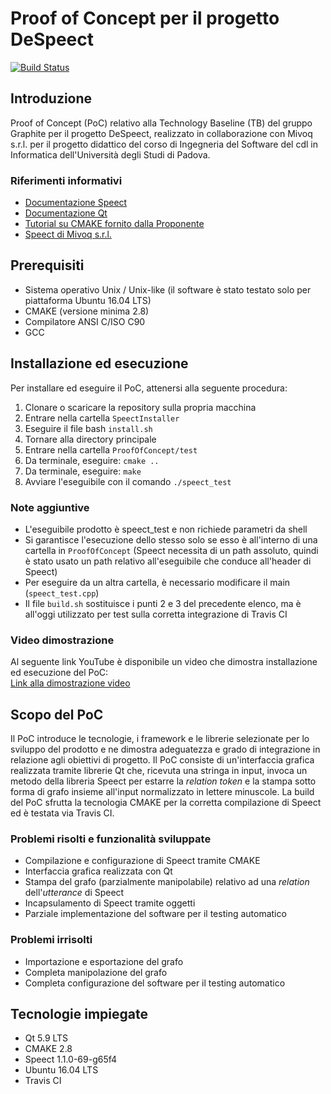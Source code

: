 # Proof of Concept per il progetto DeSpeect

[![Build Status](https://travis-ci.org/graphiteSWE/TB-PoC.svg?branch=master)](https://travis-ci.org/graphiteSWE/TB-PoC)

## Introduzione

Proof of Concept (PoC) relativo alla Technology Baseline (TB) del gruppo Graphite per il progetto DeSpeect, realizzato in collaborazione con Mivoq s.r.l. per il progetto didattico del corso di Ingegneria del Software del cdl in Informatica dell'Università degli Studi di Padova.

### Riferimenti informativi

* [Documentazione Speect](http://speect.sourceforge.net/ "Documentazione Speect")
* [Documentazione Qt](http://doc.qt.io/ "Documentazione Qt")
* [Tutorial su CMAKE fornito dalla Proponente](https://github.com/giuliopaci/cmake-tutorial "Tutorial CMAKE")
* [Speect di Mivoq s.r.l.](https://github.com/mivoq/speect "Mivoq Speect") 

## Prerequisiti

* Sistema operativo Unix / Unix-like (il software è stato testato solo per piattaforma Ubuntu 16.04 LTS)
* CMAKE (versione minima 2.8)
* Compilatore ANSI C/ISO C90
* GCC

## Installazione ed esecuzione

Per installare ed eseguire il PoC, attenersi alla seguente procedura:

1. Clonare o scaricare la repository sulla propria macchina
2. Entrare nella cartella `SpeectInstaller`
3. Eseguire il file bash `install.sh`
4. Tornare alla directory principale
5. Entrare nella cartella `ProofOfConcept/test`
6. Da terminale, eseguire: `cmake ..`
7. Da terminale, eseguire: `make`
8. Avviare l'eseguibile con il comando `./speect_test`

### Note aggiuntive

* L'eseguibile prodotto è speect_test e non richiede parametri da shell
* Si garantisce l'esecuzione dello stesso solo se esso è all'interno di una cartella in `ProofOfConcept` (Speect necessita di un path assoluto, quindi è stato usato un path relativo all'eseguibile che conduce all'header di Speect)
* Per eseguire da un altra cartella, è necessario modificare il main (`speect_test.cpp`)
* Il file `build.sh` sostituisce i punti 2 e 3 del precedente elenco, ma è all'oggi utilizzato per test sulla corretta integrazione di Travis CI

### Video dimostrazione

Al seguente link YouTube è disponibile un video che dimostra installazione ed esecuzione del PoC: <br />
[Link alla dimostrazione video](https://www.youtube.com/watch?v=lyFgTZ1_zsY&feature=youtu.be "video dimostrativo del PoC")

## Scopo del PoC

Il PoC introduce le tecnologie, i framework e le librerie selezionate per lo sviluppo del prodotto e ne dimostra adeguatezza e grado di integrazione in relazione agli obiettivi di progetto. Il PoC consiste di un'interfaccia grafica realizzata tramite librerie Qt che, ricevuta una stringa in input, invoca un metodo della libreria Speect per estarre la _relation token_ e la stampa sotto forma di grafo insieme all'input normalizzato in lettere minuscole. La build del PoC sfrutta la tecnologia CMAKE per la corretta compilazione di Speect ed è testata via Travis CI. 

### Problemi risolti e funzionalità sviluppate

* Compilazione e configurazione di Speect tramite CMAKE
* Interfaccia grafica realizzata con Qt
* Stampa del grafo (parzialmente manipolabile) relativo ad una _relation_ dell'_utterance_ di Speect 
* Incapsulamento di Speect tramite oggetti
* Parziale implementazione del software per il testing automatico

### Problemi irrisolti

* Importazione e esportazione del grafo
* Completa manipolazione del grafo
* Completa configurazione del software per il testing automatico


## Tecnologie impiegate

* Qt 5.9 LTS
* CMAKE 2.8
* Speect 1.1.0-69-g65f4
* Ubuntu 16.04 LTS
* Travis CI
